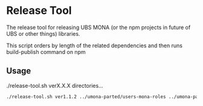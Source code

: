 # Release Tool

The release tool for releasing UBS MONA (or the npm projects in future of UBS or other things) libraries.

This script orders by length of the related dependencies and then runs build-publish command on npm

## Usage

./release-tool.sh verX.X.X directories...

```bash
./release-tool.sh ver1.1.2 ../umona-parted/users-mona-roles ../umona-parted/users-common ../umona-parted/nest-microservice-setup-util ../umona-parted/users-mona-microservice-helper
```
